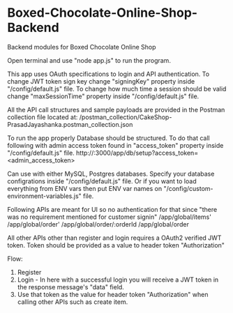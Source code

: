 # Boxed-Chocolate-Online-Shop-Backend
Backend modules for Boxed Chocolate Online Shop

Open terminal and use "node app.js" to run the program.

This app uses OAuth specifications to login and API authentication.
To change JWT token sign key change "signingKey" property inside "/config/default.js" file.
To change how much time a session should be valid change "maxSessionTime" property inside "/config/default.js" file.

All the API call structures and sample payloads are provided in the Postman collection file located at:
/postman_collection/CakeShop-PrasadJayashanka.postman_collection.json


To run the app properly Database should be structured. To do that call following with admin access token found in "access_token" property inside "/config/default.js" file.
http://<host>:3000/app/db/setup?access_token=<admin_access_token>


Can use with either MySQL, Postgres databases. Specify your database configrations inside "/config/default.js" file. Or if you want to load everything from ENV vars then put ENV var names on "/config/custom-environment-variables.js" file.


Following APIs are meant for UI so no authentication for that since "there was no requirement mentioned for customer signin"
/app/global/items'
/app/global/order'
/app/global/order/:orderId
/app/global/order


All other APIs other than register and login requires a OAuth2 verified JWT token.
Token should be provided as a value to header token "Authorization" 

Flow:
1) Register
2) Login - In here with a successful login you will receive a JWT token in the response message's "data" field.
3) Use that token as the value for header token "Authorization" when calling other APIs such as create item.